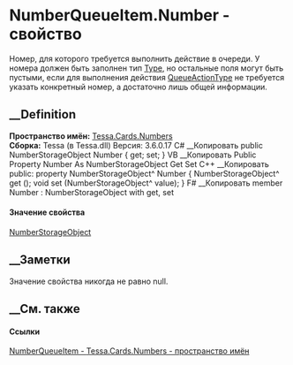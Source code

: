 # NumberQueueItem.Number - свойство
Номер, для которого требуется выполнить действие в очереди. У номера должен
быть заполнен тип [Type](P_Tessa_Cards_Numbers_NumberStorageObject_Type.htm),
но остальные поля могут быть пустыми, если для выполнения действия
[QueueActionType](P_Tessa_Cards_Numbers_NumberQueueItem_QueueActionType.htm)
не требуется указать конкретный номер, а достаточно лишь общей информации.
## __Definition
 **Пространство имён:** [Tessa.Cards.Numbers](N_Tessa_Cards_Numbers.htm)  
 **Сборка:** Tessa (в Tessa.dll) Версия: 3.6.0.17
C# __Копировать
     public NumberStorageObject Number { get; set; }
VB __Копировать
     Public Property Number As NumberStorageObject
    	Get
    	Set
C++ __Копировать
     public:
    property NumberStorageObject^ Number {
    	NumberStorageObject^ get ();
    	void set (NumberStorageObject^ value);
    }
F# __Копировать
     member Number : NumberStorageObject with get, set
#### Значение свойства
[NumberStorageObject](T_Tessa_Cards_Numbers_NumberStorageObject.htm)
##  __Заметки
Значение свойства никогда не равно null.
## __См. также
#### Ссылки
[NumberQueueItem - ](T_Tessa_Cards_Numbers_NumberQueueItem.htm)
[Tessa.Cards.Numbers - пространство имён](N_Tessa_Cards_Numbers.htm)

